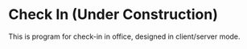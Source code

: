 # Check In (Under Construction)
This is program for check-in in office, designed in client/server mode.
